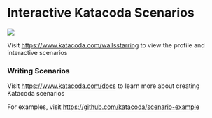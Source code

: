 # Interactive Katacoda Scenarios

[![](http://shields.katacoda.com/katacoda/wallsstarring/count.svg)](https://www.katacoda.com/wallsstarring "Get your profile on Katacoda.com")

Visit https://www.katacoda.com/wallsstarring to view the profile and interactive scenarios

### Writing Scenarios
Visit https://www.katacoda.com/docs to learn more about creating Katacoda scenarios

For examples, visit https://github.com/katacoda/scenario-example
